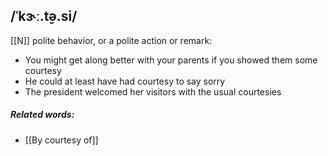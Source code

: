 ## /ˈkɝː.t̬ə.si/
[[N]]
polite behavior, or a polite action or remark:

- You might get along better with your parents if you showed them some courtesy 
- He could at least have had courtesy to say sorry
- The president welcomed her visitors with the usual courtesies

##### Related words:
- [[By courtesy of]]